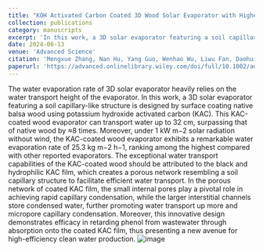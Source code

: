 ```yaml
---
title: "KOH Activated Carbon Coated 3D Wood Solar Evaporator with Highest Water Transport Height and Evaporation Rate for Clean Water Production"
collection: publications
category: manuscripts
excerpt: 'In this work, a 3D solar evaporator featuring a soil capillary-like structure is designed by surface coating native balsa wood using potassium hydroxide activated carbon (KAC). '
date: 2024-06-13
venue: 'Advanced Science'
citation: 'Mengxue Zhang, Nan Hu, Yang Guo, Wenhao Wu, Liwu Fan, Daohui Lin, Juan Wang*, Kun Yang*, KOH Activated Carbon Coated 3D Wood Solar Evaporator with Highest Water Transport Height and Evaporation Rate for Clean Water Production, Advanced Science, 2402583 (2024).'
paperurl: 'https://advanced.onlinelibrary.wiley.com/doi/full/10.1002/advs.202402583'
---
```


The water evaporation rate of 3D solar evaporator heavily relies on the water transport height of the evaporator. In this work, a 3D solar evaporator featuring a soil capillary-like structure is designed by surface coating native balsa wood using potassium hydroxide activated carbon (KAC). This KAC-coated wood evaporator can transport water up to 32 cm, surpassing that of native wood by ≈8 times. Moreover, under 1 kW m−2 solar radiation without wind, the KAC-coated wood evaporator exhibits a remarkable water evaporation rate of 25.3 kg m−2 h−1, ranking among the highest compared with other reported evaporators. The exceptional water transport capabilities of the KAC-coated wood should be attributed to the black and hydrophilic KAC film, which creates a porous network resembling a soil capillary structure to facilitate efficient water transport. In the porous network of coated KAC film, the small internal pores play a pivotal role in achieving rapid capillary condensation, while the larger interstitial channels store condensed water, further promoting water transport up more and micropore capillary condensation. Moreover, this innovative design demonstrates efficacy in retarding phenol from wastewater through absorption onto the coated KAC film, thus presenting a new avenue for high-efficiency clean water production.
![image](https://github.com/user-attachments/assets/7e0e4fae-a662-4b58-979a-d7591f7d2c8b)


